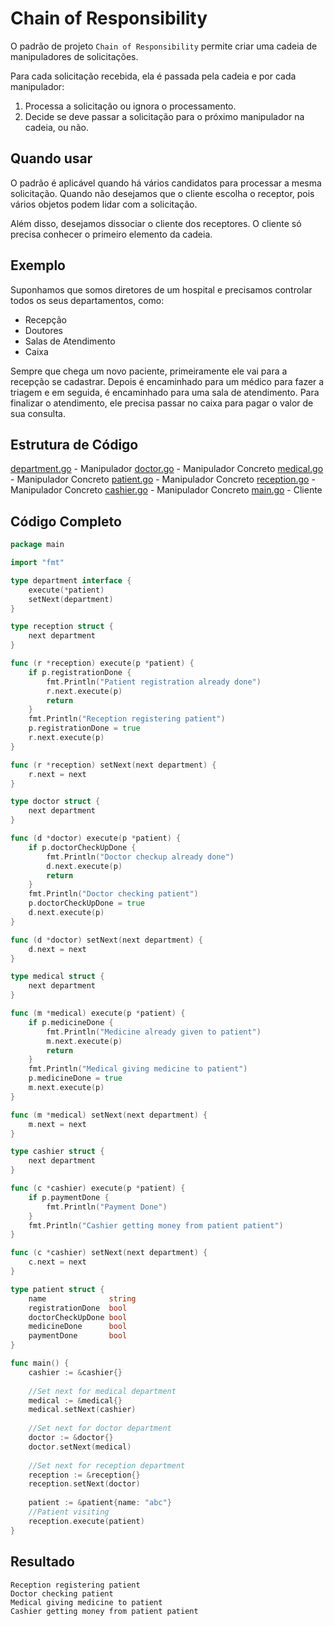 # Chain of Responsibility

O padrão de projeto `Chain of Responsibility` permite criar uma cadeia de manipuladores de solicitações. 

Para cada solicitação recebida, ela é passada pela cadeia e por cada manipulador:

1. Processa a solicitação ou ignora o processamento.
2. Decide se deve passar a solicitação para o próximo manipulador na cadeia, ou não.

## Quando usar

O padrão é aplicável quando há vários candidatos para processar a mesma solicitação.
Quando não desejamos que o cliente escolha o receptor, pois vários objetos podem lidar com a solicitação.

Além disso, desejamos dissociar o cliente dos receptores. O cliente só precisa conhecer o primeiro elemento da cadeia.

## Exemplo

Suponhamos que somos diretores de um hospital e precisamos controlar todos os seus departamentos, como:

- Recepção
- Doutores
- Salas de Atendimento
- Caixa

Sempre que chega um novo paciente, primeiramente ele vai para a recepção se cadastrar.
Depois é encaminhado para um médico para fazer a triagem e em seguida, é encaminhado para uma sala de atendimento.
Para finalizar o atendimento, ele precisa passar no caixa para pagar o valor de sua consulta.

## Estrutura de Código

[department.go](main/department.go) - Manipulador
[doctor.go](main/doctor.go) - Manipulador Concreto
[medical.go](main/medical.go) - Manipulador Concreto
[patient.go](main/patient.go) - Manipulador Concreto
[reception.go](main/reception.go) - Manipulador Concreto
[cashier.go](main/cashier.go) - Manipulador Concreto
[main.go](main/main.go) - Cliente

## Código Completo

```go
package main

import "fmt"

type department interface {
    execute(*patient)
    setNext(department)
}

type reception struct {
    next department
}

func (r *reception) execute(p *patient) {
    if p.registrationDone {
        fmt.Println("Patient registration already done")
        r.next.execute(p)
        return
    }
    fmt.Println("Reception registering patient")
    p.registrationDone = true
    r.next.execute(p)
}

func (r *reception) setNext(next department) {
    r.next = next
}

type doctor struct {
    next department
}

func (d *doctor) execute(p *patient) {
    if p.doctorCheckUpDone {
        fmt.Println("Doctor checkup already done")
        d.next.execute(p)
        return
    }
    fmt.Println("Doctor checking patient")
    p.doctorCheckUpDone = true
    d.next.execute(p)
}

func (d *doctor) setNext(next department) {
    d.next = next
}

type medical struct {
    next department
}

func (m *medical) execute(p *patient) {
    if p.medicineDone {
        fmt.Println("Medicine already given to patient")
        m.next.execute(p)
        return
    }
    fmt.Println("Medical giving medicine to patient")
    p.medicineDone = true
    m.next.execute(p)
}

func (m *medical) setNext(next department) {
    m.next = next
}

type cashier struct {
    next department
}

func (c *cashier) execute(p *patient) {
    if p.paymentDone {
        fmt.Println("Payment Done")
    }
    fmt.Println("Cashier getting money from patient patient")
}

func (c *cashier) setNext(next department) {
    c.next = next
}

type patient struct {
    name              string
    registrationDone  bool
    doctorCheckUpDone bool
    medicineDone      bool
    paymentDone       bool
}

func main() {
    cashier := &cashier{}
   
    //Set next for medical department
    medical := &medical{}
    medical.setNext(cashier)
   
    //Set next for doctor department
    doctor := &doctor{}
    doctor.setNext(medical)
   
    //Set next for reception department
    reception := &reception{}
    reception.setNext(doctor)
   
    patient := &patient{name: "abc"}
    //Patient visiting
    reception.execute(patient)
}
```

## Resultado

```text
Reception registering patient
Doctor checking patient
Medical giving medicine to patient
Cashier getting money from patient patient
```
